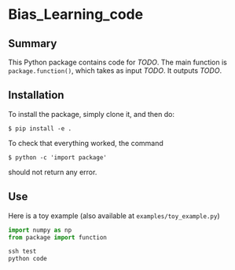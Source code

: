 # Bias_Learning_code

## Summary

This Python package contains code for *TODO*. The main function is `package.function()`, which takes as input *TODO*. It outputs *TODO*.


## Installation
To install the package, simply clone it, and then do:

  `$ pip install -e .`

To check that everything worked, the command

  `$ python -c 'import package'`

should not return any error.

## Use
Here is a toy example (also available at `examples/toy_example.py`)
```python
import numpy as np
from package import function

ssh test
python code
```
